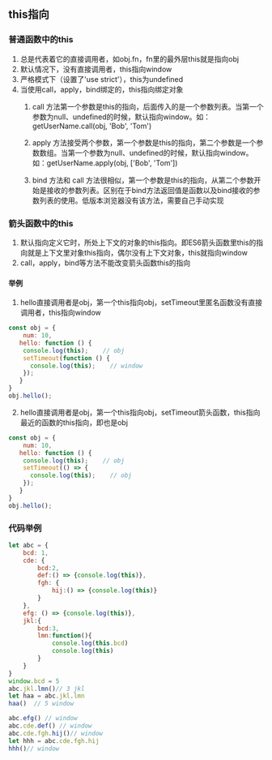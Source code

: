 ## this指向
### 普通函数中的this
1. 总是代表着它的直接调用者，如obj.fn，fn里的最外层this就是指向obj
2. 默认情况下，没有直接调用者，this指向window
3. 严格模式下（设置了'use strict'），this为undefined
4. 当使用call，apply，bind绑定的，this指向绑定对象
	1. call 方法第一个参数是this的指向，后面传入的是一个参数列表。当第一个参数为null、undefined的时候，默认指向window。如：getUserName.call(obj, 'Bob', 'Tom')

	2. apply 方法接受两个参数，第一个参数是this的指向，第二个参数是一个参数数组。当第一个参数为null、undefined的时候，默认指向window。如：getUserName.apply(obj, ['Bob', 'Tom'])

	3. bind 方法和 call 方法很相似，第一个参数是this的指向，从第二个参数开始是接收的参数列表。区别在于bind方法返回值是函数以及bind接收的参数列表的使用。低版本浏览器没有该方法，需要自己手动实现
### 箭头函数中的this
1. 默认指向定义它时，所处上下文的对象的this指向。即ES6箭头函数里this的指向就是上下文里对象this指向，偶尔没有上下文对象，this就指向window
2. call，apply，bind等方法不能改变箭头函数this的指向
#### 举例
1. hello直接调用者是obj，第一个this指向obj，setTimeout里匿名函数没有直接调用者，this指向window
```javascript
const obj = {
    num: 10,
   hello: function () {
    console.log(this);    // obj
    setTimeout(function () {
      console.log(this);    // window
    });
   }    
}
obj.hello();
```
2. hello直接调用者是obj，第一个this指向obj，setTimeout箭头函数，this指向最近的函数的this指向，即也是obj
```javascript
const obj = {
    num: 10,
   hello: function () {
    console.log(this);    // obj
    setTimeout(() => {
      console.log(this);    // obj
    });
   }    
}
obj.hello();
```

### 代码举例

```javascript
let abc = {
	bcd: 1,
	cde: {
		bcd:2,
		def:() => {console.log(this)},
		fgh: {
			hij:() => {console.log(this)}
		}
	},
	efg: () => {console.log(this)},
	jkl:{
		bcd:3,
		lmn:function(){
			console.log(this.bcd)
			console.log(this)
		}
	}
}
window.bcd = 5
abc.jkl.lmn()// 3 jkl
let haa = abc.jkl.lmn
haa()  // 5 window

abc.efg() // window
abc.cde.def() // window
abc.cde.fgh.hij()// window
let hhh = abc.cde.fgh.hij 
hhh()// window
```

